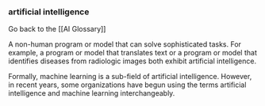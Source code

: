 ### artificial intelligence

Go back to the [[AI Glossary]]


A non-human program or model that can solve sophisticated tasks. For example, a program or model that translates text or a program or model that identifies diseases from radiologic images both exhibit artificial intelligence.

Formally, machine learning is a sub-field of artificial intelligence. However, in recent years, some organizations have begun using the terms artificial intelligence and machine learning interchangeably.


